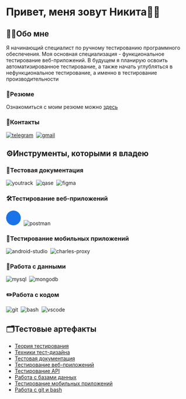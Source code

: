 # Привет, меня зовут Никита🙋‍♂️

## 🧑‍💻Обо мне

Я начинающий специалист по ручному тестированию программного обеспечения. Моя основная специализация - функциональное тестирование веб-приложений. В будущем я планирую освоить автоматизированное тестирование, а также начать углубляться в нефункциональное тестирование, а именно в тестирование производительности

<!-- ### 📚Курсы и сертификаты

| Курс                                                                      | Дата                    | Сертификат              |
|---------------------------------------------------------------------------|-------------------------|-------------------------|
|                                                                           |                         |                         | -->

### 📄Резюме

Ознакомиться с моим резюме можно [здесь](https://drive.google.com/file/d/1oETOEJWn77l39vQmc9ga00dsb3BV8P5G/view?usp=sharing)

### 🔗Контакты

<div>
  <!-- <a href="ссылка"><img src="https://files.svgcdn.io/skill-icons/linkedin.svg" width="40px" height="40px" title="linkedin" alt="linkedin"></a>&nbsp -->
  <a href="https://t.me/nikitagolyakov30"><img src="https://files.svgcdn.io/logos/telegram.svg" width="40px" height="40px" title="telegram" alt="telegram"></a>&nbsp
  <a href="mailto:nikitagolyakov30@gmail.com"><img src="https://files.svgcdn.io/logos/google-gmail.svg" width="40px" height="40px" title="gmail" alt="gmail"></a>&nbsp
</div>

## ⚙️Инструменты, которыми я владею

### 📁Тестовая документация

<div>
  <img src="https://files.svgcdn.io/logos/youtrack.svg" width="40px" height="40px" title="youtrack" alt="youtrack">&nbsp
  <img src="https://files.svgcdn.io/simple-icons/qase.svg" width="40px" height="40px" title="qase" alt="qase">&nbsp
  <img src="https://files.svgcdn.io/logos/figma.svg" width="40px" height="40px" title="figma" alt="figma">&nbsp
</div>

### 🛠Тестирование веб-приложений

<div>
  <img src="https://raw.githubusercontent.com/ChromeDevTools/devtools-logo/6dd4391f4855e11c4b959fac0b5bed71cbef6f30/logos/svg/chrome-devtools-circle-responsive.svg" width="40px" height="40px" title="devtools" alt="devtools">&nbsp
  <img src="https://files.svgcdn.io/devicon/postman.svg" width="40px" height="40px" title="postman" alt="postman">&nbsp
</div>

### 📱Тестирование мобильных приложений

<div>
  <img src="https://files.svgcdn.io/devicon/androidstudio.svg" width="40px" height="40px" title="android-studio" alt="android-studio">&nbsp
  <img src="https://user-images.githubusercontent.com/15472/41327135-e4bf090c-6eca-11e8-9b76-032e8e2b0707.png" width="40px" height="40px" title="charles-proxy" alt="charles-proxy">&nbsp
</div>

### 💾Работа с данными

<div>
  <img src="https://files.svgcdn.io/devicon/mysql.svg" width="40px" height="40px" title="mysql" alt="mysql">&nbsp
  <img src="https://files.svgcdn.io/devicon/mongodb.svg" width="40px" height="40px" title="mongodb" alt="mongodb">&nbsp
</div>

### ✏️Работа с кодом

<div>
  <img src="https://files.svgcdn.io/devicon/git.svg" width="40px" height="40px" title="git" alt="git">&nbsp
  <img src="https://files.svgcdn.io/devicon/bash.svg" width="40px" height="40px" title="bash" alt="bash">&nbsp
  <img src="https://files.svgcdn.io/devicon/vscode.svg" width="40px" height="40px" title="vscode" alt="vscode">&nbsp
</div>

## 🗂Тестовые артефакты

* [Теория тестирования](https://github.com/golyakovn3/theory)
* [Техники тест-дизайна](https://github.com/golyakovn3/design)
* [Тестовая документация](https://github.com/golyakovn3/docs)
* [Тестирование веб-приложений](https://github.com/golyakovn3/web)
* [Тестирование API](https://github.com/golyakovn3/api)
* [Работа с базами данных](https://github.com/golyakovn3/database)
* [Тестирование мобильных приложений](https://github.com/golyakovn3/mobile)
* [Работа с git и bash](https://github.com/golyakovn3/git_bash)

